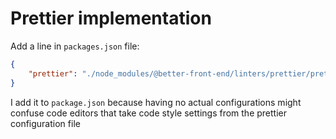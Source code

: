 # Prettier implementation

Add a line in `packages.json` file:

```json
{
	"prettier": "./node_modules/@better-front-end/linters/prettier/prettier-defaults.json"
}
```

I add it to `package.json` because having no actual configurations might confuse code editors that take code style settings from the prettier configuration file
